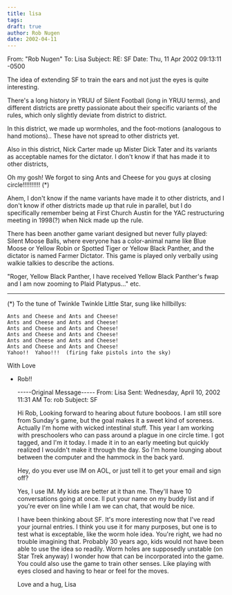 ```yaml
---
title: lisa
tags:
draft: true
author: Rob Nugen
date: 2002-04-11
---
```


From: "Rob Nugen"
To: Lisa
Subject: RE: SF
Date: Thu, 11 Apr 2002 09:13:11 -0500

The idea of extending SF to train the ears and not
just the eyes is quite
interesting.

There's a long history in YRUU of Silent Football
(long in YRUU terms), and
different districts are pretty passionate about
their specific variants of
the rules, which only slightly deviate from district
to district.

In this district, we made up wormholes, and the
foot-motions (analogous to
hand motions).. These have not spread to other
districts yet.

Also in this district, Nick Carter made up Mister
Dick Tater and its
variants as acceptable names for the dictator.  I
don't know if that has
made it to other districts,

Oh my gosh! We forgot to sing Ants and Cheese for
you guys at closing
circle!!!!!!!!!!  (*)

Ahem, I don't know if the name variants have made it
to other districts, and
I don't know if other districts made up that rule in
parallel, but I do
specifically remember being at First Church Austin
for the YAC restructuring
meeting in 1998(?) when Nick made up the rule.

There has been another game variant designed but
never fully played:  Silent
Moose Balls, where everyone has a color-animal name
like Blue Moose or
Yellow Robin or Spotted Tiger or Yellow Black
Panther, and the dictator is
named Farmer Dictator.  This game is played only
verbally using walkie
talkies to describe the actions.

"Roger, Yellow Black Panther, I have received Yellow
Black Panther's fwap
and I am now zooming to Plaid Platypus..."  etc.

- - -

(*) To the tune of Twinkle Twinkle Little Star, sung
like hillbillys:

    Ants and Cheese and Ants and Cheese!
    Ants and Cheese and Ants and Cheese!
    Ants and Cheese and Ants and Cheese!
    Ants and Cheese and Ants and Cheese!
    Ants and Cheese and Ants and Cheese!
    Ants and Cheese and Ants and Cheese!
    Yahoo!!  Yahoo!!!  (firing fake pistols into the sky)

With Love
- Rob!!


  -----Original Message-----
  From: Lisa
  Sent: Wednesday, April 10, 2002 11:31 AM
  To: rob
  Subject: SF


  Hi Rob,
  Looking forward to hearing about future booboos. 
I am still sore from
Sunday's game, but the goal makes it a sweet kind of
soreness.  Actually I'm
home with wicked intestinal stuff.  This year I am
working with preschoolers
who can pass around a plague in one circle time.  I
got tagged, and I'm it
today.  I made it in to an early meeting but quickly
realized I wouldn't
make it through the day.  So I'm home lounging about
between the computer
and the hammock in the back yard.

  Hey, do you ever use IM on AOL, or just tell it to
get your email and sign
off?

  Yes, I use IM.  My kids are better at it than me. 
They'll have 10
conversations going at once.
  ll put your name on my buddy list and if you're
ever on line while I am we
can chat, that would be nice.

  I have been thinking about SF.  It's more
interesting now that I've read
your journal entries.  I think you use it for many
purposes, but one is to
test what is exceptable, like the worm hole idea. 
You're right, we had no
trouble imagining that.  Probably 30 years ago, kids
would not have been
able to use the idea so readily.  Worm holes are
supposedly unstable (on
Star Trek anyway) I wonder how that can be
incorporated into the game.  You
could also use the game to train other senses.  Like
playing with eyes
closed and having to hear or feel for the moves.

  Love and a hug,
  Lisa
